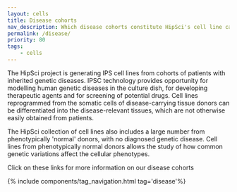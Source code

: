 ```yaml
---
layout: cells
title: Disease cohorts
nav_description: Which disease cohorts constitute HipSci's cell line catalogue?
permalink: /disease/
priority: 80
tags:
    - cells
---
```


The HipSci project is generating IPS cell lines from cohorts of patients with
inherited genetic diseases.  IPSC technology provides opportunity for modelling
human genetic diseases in the culture dish, for developing therapeutic agents
and for screening of potential drugs.  Cell lines reprogrammed from the somatic
cells of disease-carrying tissue donors can be differentiated into the
disease-relevant tissues, which are not otherwise easily obtained from patients.

The HipSci collection of cell lines also includes a large number from
phenotypically 'normal' donors, with no diagnosed genetic disease. Cell
lines from phenotypically normal donors allows the study of how common
genetic variations affect the cellular
phenotypes.

Click on these links for more information on our disease cohorts

{% include components/tag_navigation.html tag='disease'%}
